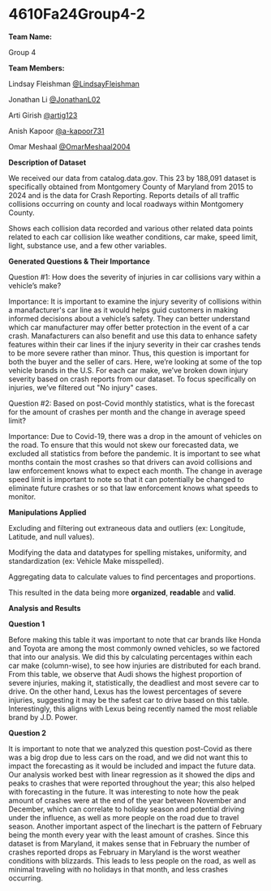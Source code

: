 # 4610Fa24Group4-2

**Team Name:**

Group 4

**Team Members:**

Lindsay Fleishman [@LindsayFleishman](https://github.com/LindsayFleishman)

Jonathan Li [@JonathanL02](https://github.com/JonathanL02)

Arti Girish [@artig123](https://github.com/artig123)

Anish Kapoor [@a-kapoor731](https://github.com/a-kapoor731)

Omar Meshaal [@OmarMeshaal2004](https://github.com/OmarMeshaal2004)


**Description of Dataset**

We received our data from catalog.data.gov. This 23 by 188,091 dataset is specifically obtained from Montgomery County of Maryland from 2015 to 2024 and is the data for Crash Reporting. Reports details of all traffic collisions occurring on county and local roadways within Montgomery County.

Shows each collision data recorded and various other related data points related to each car collision like weather conditions, car make, speed limit, light, substance use, and a few other variables. 

**Generated Questions & Their Importance**

Question #1: How does the severity of injuries in car collisions vary within a vehicle’s make? 

Importance: It is important to examine the injury severity of collisions within a manafacturer's car line as it would helps guid customers in making informed decisions about a vehicle’s safety. They can better understand which car manufacturer may offer better protection in the event of a car crash. Manafacturers can also benefit and use this data to enhance safety features within their car lines if the injury severity in their car crashes tends to be more severe rather than minor. Thus, this question is important for both the buyer and the seller of cars. Here, we’re looking at some of the top vehicle brands in the U.S. For each car make, we’ve broken down injury severity based on crash reports from our dataset. To focus specifically on injuries, we’ve filtered out "No injury" cases.



Question #2: Based on post-Covid monthly statistics, what is the forecast for the amount of crashes per month and the change in average speed limit?

Importance: Due to Covid-19, there was a drop in the amount of vehicles on the road. To ensure that this would not skew our forecasted data, we excluded all statistics from before the pandemic. It is important to see what months contain the most crashes so that drivers can avoid collisions and law enforcement knows what to expect each month. The change in average speed limit is important to note so that it can potentially be changed to eliminate future crashes or so that law enforcement knows what speeds to monitor.

**Manipulations Applied**

Excluding and filtering out extraneous data and outliers (ex: Longitude, Latitude, and null values).

Modifying the data and datatypes for spelling mistakes, uniformity, and standardization (ex: Vehicle Make misspelled).

Aggregating data to calculate values to find percentages and proportions.

This resulted in the data being more **organized**, **readable** and **valid**.

**Analysis and Results**

**Question 1**

Before making this table it was important to note that car brands like Honda and Toyota are among the most commonly owned vehicles, so we factored that into our analysis. We did this by calculating percentages within each car make (column-wise), to see how injuries are distributed for each brand. From this table, we observe that Audi shows the highest proportion of severe injuries, making it, statistically, the deadliest and most severe car to drive. On the other hand, Lexus has the lowest percentages of severe injuries, suggesting it may be the safest car to drive based on this table. Interestingly, this aligns with Lexus being recently named the most reliable brand by J.D. Power. 


**Question 2**

It is important to note that we analyzed this question post-Covid as there was a big drop due to less cars on the road, and we did not want this to impact the forecasting as it would be included and impact the future data. Our analysis worked best with linear regression as it showed the dips and peaks to crashes that were reported throughout the year; this also helped with forecasting in the future. It was interesting to note how the peak amount of crashes were at the end of the year between November and December, which can correlate to holiday season and potential driving under the influence, as well as more people on the road due to travel season. Another important aspect of the linechart is the pattern of February being the month every year with the least amount of crashes. Since this dataset is from Maryland, it makes sense that in February the number of crashes reported drops as February in Maryland is the worst weather conditions with blizzards. This leads to less people on the road, as well as minimal traveling with no holidays in that month, and less crashes occurring.

